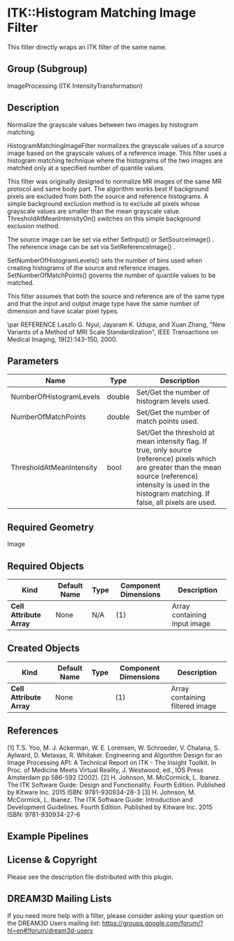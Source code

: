 # ITK::Histogram Matching Image Filter

This filter directly wraps an ITK filter of the same name.

## Group (Subgroup) ##

ImageProcessing (ITK IntensityTransformation)

## Description ##

Normalize the grayscale values between two images by histogram matching.

HistogramMatchingImageFilter normalizes the grayscale values of a source image based on the grayscale values of a reference image. This filter uses a histogram matching technique where the histograms of the two images are matched only at a specified number of quantile values.

This filter was originally designed to normalize MR images of the same MR protocol and same body part. The algorithm works best if background pixels are excluded from both the source and reference histograms. A simple background exclusion method is to exclude all pixels whose grayscale values are smaller than the mean grayscale value. ThresholdAtMeanIntensityOn() switches on this simple background exclusion method.

The source image can be set via either SetInput() or SetSourceImage() . The reference image can be set via SetReferenceImage() .

SetNumberOfHistogramLevels() sets the number of bins used when creating histograms of the source and reference images. SetNumberOfMatchPoints() governs the number of quantile values to be matched.

This filter assumes that both the source and reference are of the same type and that the input and output image type have the same number of dimension and have scalar pixel types.

\par REFERENCE
Laszlo G. Nyul, Jayaram K. Udupa, and Xuan Zhang, "New Variants of a Method
of MRI Scale Standardization", IEEE Transactions on Medical Imaging, 19(2):143-150, 2000.

## Parameters ##

| Name | Type | Description |
|------|------|-------------|
| NumberOfHistogramLevels | double| Set/Get the number of histogram levels used. |
| NumberOfMatchPoints | double| Set/Get the number of match points used. |
| ThresholdAtMeanIntensity | bool| Set/Get the threshold at mean intensity flag. If true, only source (reference) pixels which are greater than the mean source (reference) intensity is used in the histogram matching. If false, all pixels are used. |


## Required Geometry ##

Image

## Required Objects ##

| Kind | Default Name | Type | Component Dimensions | Description |
|------|--------------|------|----------------------|-------------|
| **Cell Attribute Array** | None | N/A | (1)  | Array containing input image

## Created Objects ##

| Kind | Default Name | Type | Component Dimensions | Description |
|------|--------------|------|----------------------|-------------|
| **Cell Attribute Array** | None |  | (1)  | Array containing filtered image

## References ##

[1] T.S. Yoo, M. J. Ackerman, W. E. Lorensen, W. Schroeder, V. Chalana, S. Aylward, D. Metaxas, R. Whitaker. Engineering and Algorithm Design for an Image Processing API: A Technical Report on ITK - The Insight Toolkit. In Proc. of Medicine Meets Virtual Reality, J. Westwood, ed., IOS Press Amsterdam pp 586-592 (2002).
[2] H. Johnson, M. McCormick, L. Ibanez. The ITK Software Guide: Design and Functionality. Fourth Edition. Published by Kitware Inc. 2015 ISBN: 9781-930934-28-3
[3] H. Johnson, M. McCormick, L. Ibanez. The ITK Software Guide: Introduction and Development Guidelines. Fourth Edition. Published by Kitware Inc. 2015 ISBN: 9781-930934-27-6

## Example Pipelines ##



## License & Copyright ##

Please see the description file distributed with this plugin.

## DREAM3D Mailing Lists ##

If you need more help with a filter, please consider asking your question on the DREAM3D Users mailing list:
https://groups.google.com/forum/?hl=en#!forum/dream3d-users
